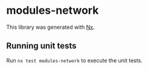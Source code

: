 # modules-network

This library was generated with [Nx](https://nx.dev).

## Running unit tests

Run `nx test modules-network` to execute the unit tests.
